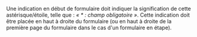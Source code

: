 Une indication en début de formulaire doit indiquer la signification de cette astérisque/étoile, telle que : *« * : champ obligatoire »*. Cette indication doit être placée en haut à droite du formulaire (ou en haut à droite de la première page du formulaire dans le cas d'un formulaire en étape).
